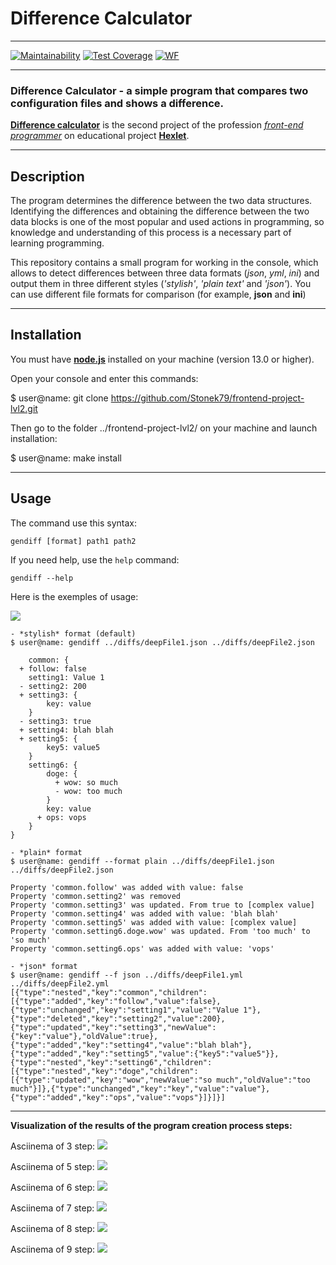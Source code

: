 # Difference Calculator

* * *

[![Maintainability](https://api.codeclimate.com/v1/badges/a99a88d28ad37a79dbf6/maintainability)](https://codeclimate.com/github/Stonek79/frontend-project-lvl2)
[![Test Coverage](https://api.codeclimate.com/v1/badges/a99a88d28ad37a79dbf6/test_coverage)](https://codeclimate.com/github/Stonek79/frontend-project-lvl2)
[![WF](https://github.com/Stonek79/frontend-project-lvl2/workflows/SecondWF/badge.svg)](https://github.com/Stonek79/frontend-project-lvl2/actions)

* * *

### **Difference Calculator** - a simple program that compares two configuration files and shows a difference.

[**Difference calculator**](https://ru.hexlet.io/professions/frontend/projects/46) is the second project of the profession [*front-end programmer*](https://ru.hexlet.io/professions/frontend) on educational project [**Hexlet**](https://ru.hexlet.io/).

* * * 

## Description

The program determines the difference between the two data structures.
Identifying the differences and obtaining the difference between the two data blocks is one of the most popular and used actions in programming, so knowledge and understanding of this process is a necessary part of learning programming.

This repository contains a small program for working in the console, which allows to detect differences between three data formats (*json*, *yml*, *ini*) and output them in three different styles (*'stylish'*, *'plain text'* and *'json'*).
You can use different file formats for comparison (for example, **json** and **ini**)

* * *

## Installation

You must have [**node.js**](https://nodejs.org/en/) installed on your machine (version 13.0 or higher).

Open your console and enter this commands:

 $ user@name: git clone https://github.com/Stonek79/frontend-project-lvl2.git

Then go to the folder ../frontend-project-lvl2/ on your machine and launch installation:

 $ user@name: make install


* * *


## Usage

The command use this syntax:

    gendiff [format] path1 path2

If you need help, use the `help` command:

    gendiff --help
    
Here is the exemples of usage:

<a href="https://asciinema.org/a/h6pBhdrReWccoknby98F8FgY1" target="_blank"><img src="https://asciinema.org/a/h6pBhdrReWccoknby98F8FgY1.svg" /></a>

    - *stylish* format (default)
    $ user@name: gendiff ../diffs/deepFile1.json ../diffs/deepFile2.json
    
        common: {
      + follow: false
        setting1: Value 1
      - setting2: 200
      + setting3: {
            key: value
        }
      - setting3: true
      + setting4: blah blah
      + setting5: {
            key5: value5
        }
        setting6: {
            doge: {
              + wow: so much
              - wow: too much
            }
            key: value
          + ops: vops
        }
    }
    
    - *plain* format
    $ user@name: gendiff --format plain ../diffs/deepFile1.json ../diffs/deepFile2.json
    
    Property 'common.follow' was added with value: false
    Property 'common.setting2' was removed
    Property 'common.setting3' was updated. From true to [complex value]
    Property 'common.setting4' was added with value: 'blah blah'
    Property 'common.setting5' was added with value: [complex value]
    Property 'common.setting6.doge.wow' was updated. From 'too much' to 'so much'
    Property 'common.setting6.ops' was added with value: 'vops'
    
    - *json* format
    $ user@name: gendiff --f json ../diffs/deepFile1.yml ../diffs/deepFile2.yml
    [{"type":"nested","key":"common","children":[{"type":"added","key":"follow","value":false},{"type":"unchanged","key":"setting1","value":"Value 1"},{"type":"deleted","key":"setting2","value":200},{"type":"updated","key":"setting3","newValue":{"key":"value"},"oldValue":true},{"type":"added","key":"setting4","value":"blah blah"},{"type":"added","key":"setting5","value":{"key5":"value5"}},{"type":"nested","key":"setting6","children":[{"type":"nested","key":"doge","children":[{"type":"updated","key":"wow","newValue":"so much","oldValue":"too much"}]},{"type":"unchanged","key":"key","value":"value"},{"type":"added","key":"ops","value":"vops"}]}]}]

    
    
 * * *

**Visualization of the results of the program creation process steps:**

Asciinema of 3 step:
<a href="https://asciinema.org/a/SeX0WGoLYBgeEhNqfcrIgLGX2" target="_blank"><img src="https://asciinema.org/a/SeX0WGoLYBgeEhNqfcrIgLGX2.svg" /></a>

Asciinema of 5 step:
<a href="https://asciinema.org/a/mj1NTqkGRHf9K88iJDre1efbC" target="_blank"><img src="https://asciinema.org/a/mj1NTqkGRHf9K88iJDre1efbC.svg" /></a>

Asciinema of 6 step:
<a href="https://asciinema.org/a/uptUOUAWgb6xaS5T1SEE2VkHl" target="_blank"><img src="https://asciinema.org/a/uptUOUAWgb6xaS5T1SEE2VkHl.svg" /></a>

Asciinema of 7 step:
<a href="https://asciinema.org/a/DWkXqSJyIZjP7Erhvrx4RWm0b" target="_blank"><img src="https://asciinema.org/a/DWkXqSJyIZjP7Erhvrx4RWm0b.svg" /></a>

Asciinema of 8 step:
<a href="https://asciinema.org/a/tOui9ncIIejpOywCOoY40jQob" target="_blank"><img src="https://asciinema.org/a/tOui9ncIIejpOywCOoY40jQob.svg" /></a>

Asciinema of 9 step:
<a href="https://asciinema.org/a/DrkMNoBpDqT69M24ai3XmJzqA" target="_blank"><img src="https://asciinema.org/a/DrkMNoBpDqT69M24ai3XmJzqA.svg" /></a>
